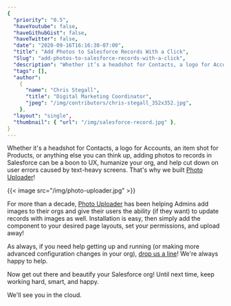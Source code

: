```yaml
---
{
  "priority": "0.5",
  "haveYoutube": false,
  "haveGithubGist": false,
  "haveTwitter": false,
  "date": "2020-09-16T16:16:30-07:00",
  "title": "Add Photos to Salesforce Records With a Click",
  "Slug": "add-photos-to-salesforce-records-with-a-click",
  "description": "Whether it’s a headshot for Contacts, a logo for Accounts, an item shot for Products, or anything else you can think up, adding photos to...",
  "tags": [],
  "author":
    {
      "name": "Chris Stegall",
      "title": "Digital Marketing Coordinator",
      "jpeg": "/img/contributors/chris-stegall_352x352.jpg",
    },
  "layout": "single",
  "thumbnail": { "url": "/img/salesforce-record.jpg" },
}
---
```


Whether it's a headshot for Contacts, a logo for Accounts, an item shot for Products, or anything else you can think up, adding photos to records in Salesforce can be a boon to UX, humanize your org, and help cut down on user errors caused by text-heavy screens. That's why we built [Photo Uploader](https://appexchange.salesforce.com/appxListingDetail?listingId=a0N30000001TKzOEAW)!

{{< image src="/img/photo-uploader.jpg" >}}

For more than a decade, [Photo Uploader](https://appexchange.salesforce.com/appxListingDetail?listingId=a0N30000001TKzOEAW) has been helping Admins add images to their orgs and give their users the ability (if they want) to update records with images as well. Installation is easy, then simply add the component to your desired page layouts, set your permissions, and upload away!

As always, if you need help getting up and running (or making more advanced configuration changes in your org), [drop us a line](https://www.mkpartners.com/contact/)! We're always happy to help.

Now get out there and beautify your Salesforce org! Until next time, keep working hard, smart, and happy.

We'll see you in the cloud.

